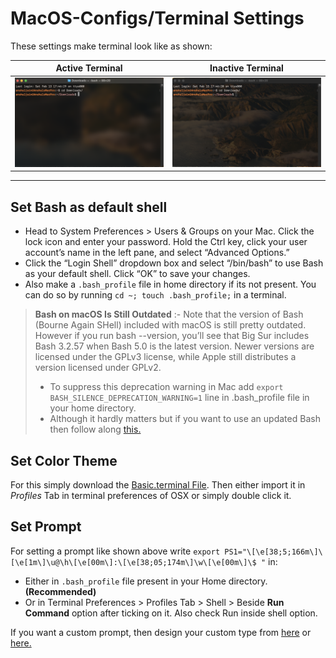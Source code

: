 # MacOS-Configs/Terminal Settings
These settings make terminal look like as shown:

Active Terminal           |  Inactive Terminal
:-------------------------:|:-------------------------:
![Active Terminal](https://github.com/anshuljain21120/Exports-and-configs/raw/master/MacOS/Terminal%20Settings/Terminal%20-%20Active.png)  |  ![Inactive Terminal](https://github.com/anshuljain21120/Exports-and-configs/raw/master/MacOS/Terminal%20Settings/Terminal%20-%20Inactive.png)

--------------------

## Set Bash as default shell 
* Head to System Preferences > Users & Groups on your Mac. Click the lock icon and enter your password. Hold the Ctrl key, click your user account’s name in the left pane, and select “Advanced Options.”
* Click the “Login Shell” dropdown box and select “/bin/bash” to use Bash as your default shell. Click “OK” to save your changes.
* Also make a `.bash_profile` file in home directory if its not present. You can do so by running ```cd ~; touch .bash_profile;``` in a terminal.
> **Bash on macOS Is Still Outdated** :- Note that the version of Bash (Bourne Again SHell) included with macOS is still pretty outdated. However if you run bash --version, you’ll see that Big Sur includes Bash 3.2.57 when Bash 5.0 is the latest version. Newer versions are licensed under the GPLv3 license, while Apple still distributes a version licensed under GPLv2.
>  * To suppress this deprecation warning in Mac add ```export BASH_SILENCE_DEPRECATION_WARNING=1``` line in .bash_profile file in your home directory.
>  * Although it hardly matters but if you want to use an updated Bash then follow along [this.](https://itnext.io/upgrading-bash-on-macos-7138bd1066ba)

## Set Color Theme
For this simply download the [Basic.terminal File](https://github.com/anshuljain21120/Exports-and-configs/blob/master/MacOS/Terminal%20Settings/Basic.terminal). Then either import it in *Profiles* Tab in terminal preferences of OSX or simply double click it.

## Set Prompt
For setting a prompt like shown above write ```export PS1="\[\e[38;5;166m\]\[\e[1m\]\u@\h\[\e[00m\]:\[\e[38;05;174m\]\w\[\e[00m\]\$ "``` in:
* Either in `.bash_profile` file present in your Home directory. **(Recommended)**
* Or in Terminal Preferences > Profiles Tab > Shell > Beside **Run Command** option after ticking on it. Also check Run inside shell option.

If you want a custom prompt, then design your custom type from [here](https://www.ibm.com/developerworks/linux/library/l-tip-prompt/) or [here.](https://misc.flogisoft.com/bash/tip_colors_and_formatting)
